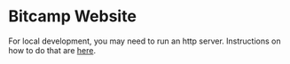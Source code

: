 # Bitcamp Website
For local development, you may need to run an http server.
Instructions on how to do that are [here](https://github.com/processing/p5.js/wiki/Local-server).
